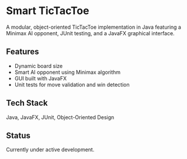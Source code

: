 # Smart TicTacToe

A modular, object-oriented TicTacToe implementation in Java featuring a Minimax AI opponent, JUnit testing, and a JavaFX graphical interface.

## Features
- Dynamic board size
- Smart AI opponent using Minimax algorithm
- GUI built with JavaFX
- Unit tests for move validation and win detection

## Tech Stack
Java, JavaFX, JUnit, Object-Oriented Design

## Status
Currently under active development.
